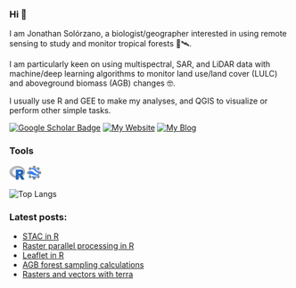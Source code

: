 ### Hi 👋

I am Jonathan Solórzano, a biologist/geographer interested in using remote sensing to study and monitor tropical forests 🌳🛰️. 

I am particularly keen on using multispectral, SAR, and LiDAR data with machine/deep learning algorithms to monitor land use/land cover (LULC) and aboveground biomass (AGB) changes 🤓.

I usually use R and GEE to make my analyses, and QGIS to visualize or perform other simple tasks.

[![Google Scholar Badge](https://img.shields.io/badge/My-Google%20Scholar-4d90fe)](https://scholar.google.com/citations?user=sXi9pZMAAAAJ&hl=es)
[![My Website](https://img.shields.io/badge/My-Website-5b8d2e)](https://jonathanvsv.github.io/Ppage2/)
[![My Blog](https://img.shields.io/badge/My-Blog-6e7173)](https://jonathanvsv.github.io/Ppage2/posts/)

### Tools

<code><img height="25" class="center" alt="GEE" src="https://github.com/JonathanVSV/JonathanVSV/blob/main/imgs/r.png"></code>
<code><img height="25" class="center" alt="R" src="https://github.com/JonathanVSV/JonathanVSV/blob/main/imgs/GEE.png"></code>

![Top Langs](https://github-readme-stats.vercel.app/api/top-langs/?username=jonathanvsv&size_weight=0&count_weight=1&layout=compact&theme=transparent)

### Latest posts: 

<!-- BLOG-POST-LIST:START -->
- [STAC in R](https://jonathanvsv.github.io/Ppage2/blog/stac/)
- [Raster parallel processing in R](https://jonathanvsv.github.io/Ppage2/blog/raster-parallel-processing/)
- [Leaflet in R](https://jonathanvsv.github.io/Ppage2/blog/Leaflet-in-r/)
- [AGB forest sampling calculations](https://jonathanvsv.github.io/Ppage2/blog/AGB-forest-sampling-calculations/)
- [Rasters and vectors with terra](https://jonathanvsv.github.io/Ppage2/blog/rasters-and-vectors-with-terra/)
<!-- BLOG-POST-LIST:END -->
